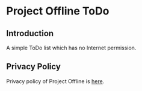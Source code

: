 # Project Offline ToDo
## Introduction
A simple ToDo list which has no Internet permission.

## Privacy Policy
Privacy policy of Project Offline is [here](https://ioliteis.github.io/projectoffline/2019/08/26/Privacy-Policy/).

